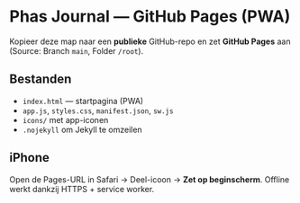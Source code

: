 # Phas Journal — GitHub Pages (PWA)

Kopieer deze map naar een **publieke** GitHub-repo en zet **GitHub Pages** aan (Source: Branch `main`, Folder `/root`).

## Bestanden
- `index.html` — startpagina (PWA)
- `app.js`, `styles.css`, `manifest.json`, `sw.js`
- `icons/` met app-iconen
- `.nojekyll` om Jekyll te omzeilen

## iPhone
Open de Pages-URL in Safari → Deel-icoon → **Zet op beginscherm**. Offline werkt dankzij HTTPS + service worker.
